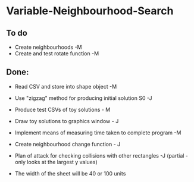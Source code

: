# Variable-Neighbourhood-Search


## To do
- Create neighbourhoods -M
- Create and test rotate function -M 

## Done:

- Read CSV and store into shape object -M
- Use "zigzag" method for producing initial solution S0 -J
- Produce test CSVs of toy solutions - M
- Draw toy solutions to graphics window - J
- Implement means of measuring time taken to complete program -M 
- Create neighbourhood change function - J
- Plan of attack for checking collisions with other rectangles -J (partial - only looks at the largest y values)

- The width of the sheet will be 40 or 100 units
